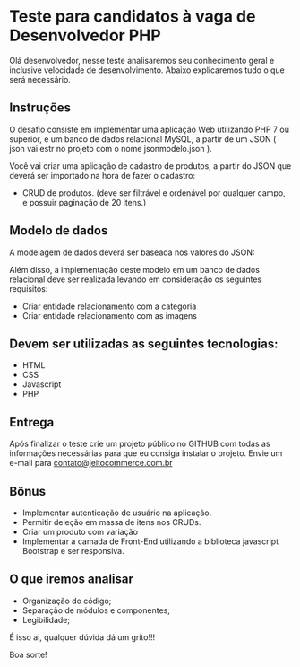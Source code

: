 # Teste para candidatos à vaga de Desenvolvedor PHP

Olá desenvolvedor, nesse teste analisaremos seu conhecimento geral e inclusive velocidade de desenvolvimento. Abaixo explicaremos tudo o que será necessário.

## Instruções
O desafio consiste em implementar uma aplicação Web utilizando PHP 7 ou superior, e um banco de dados relacional MySQL, a partir de um JSON ( json vai estr no projeto com o nome jsonmodelo.json ).

Você vai criar uma aplicação de cadastro de produtos, a partir do JSON que deverá ser importado na hora de fazer o cadastro:

- CRUD de produtos. (deve ser filtrável e ordenável por qualquer campo, e possuir paginação de 20 itens.)

## Modelo de dados
A modelagem de dados deverá ser baseada nos valores do JSON:

Além disso, a implementação deste modelo em um banco de dados relacional deve ser realizada levando em consideração os seguintes requisitos:

- Criar entidade relacionamento com a categoria
- Criar entidade relacionamento com as imagens

## Devem ser utilizadas as seguintes tecnologias:

- HTML
- CSS
- Javascript
- PHP

## Entrega
Após finalizar o teste crie um projeto público no GITHUB com todas as informações necessárias para que eu consiga instalar o projeto. Envie um e-mail para contato@jeitocommerce.com.br

## Bônus
- Implementar autenticação de usuário na aplicação.
- Permitir deleção em massa de itens nos CRUDs.
- Criar um produto com variação
- Implementar a camada de Front-End utilizando a biblioteca javascript Bootstrap e ser responsiva.

## O que iremos analisar
- Organização do código;
- Separação de módulos e componentes;
- Legibilidade;

É isso ai, qualquer dúvida dá um grito!!!

Boa sorte!
